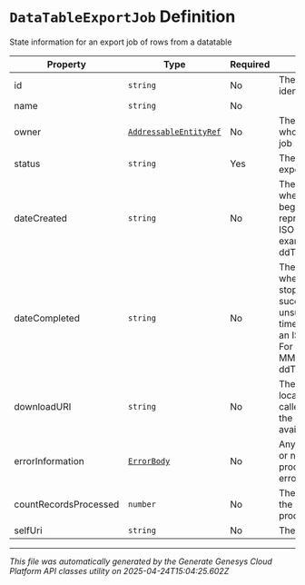 # `DataTableExportJob` Definition

State information for an export job of rows from a datatable

| Property | Type | Required | Description |
|----------|------|----------|-------------|
| id | `string` | No | The globally unique identifier for the object. |
| name | `string` | No |  |
| owner | [`AddressableEntityRef`](addressableentityref-definition.md) | No | The PureCloud user who started the export job |
| status | `string` | Yes | The status of the export job |
| dateCreated | `string` | No | The timestamp of when the export began. Date time is represented as an ISO-8601 string. For example: yyyy-MM-ddTHH:mm:ss[.mmm]Z |
| dateCompleted | `string` | No | The timestamp of when the export stopped (either successfully or unsuccessfully). Date time is represented as an ISO-8601 string. For example: yyyy-MM-ddTHH:mm:ss[.mmm]Z |
| downloadURI | `string` | No | The URL of the location at which the caller can download the export file, when available |
| errorInformation | [`ErrorBody`](errorbody-definition.md) | No | Any error information, or null of the processing is not in an error state |
| countRecordsProcessed | `number` | No | The current count of the number of records processed |
| selfUri | `string` | No | The URI for this object |

---

*This file was automatically generated by the Generate Genesys Cloud Platform API classes utility on 2025-04-24T15:04:25.602Z*
